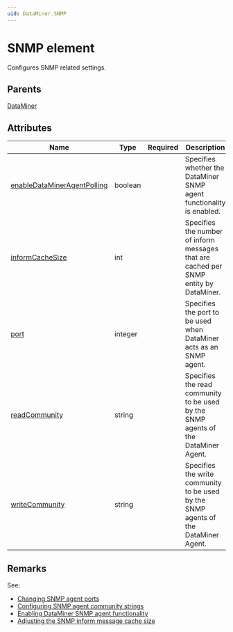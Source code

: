 ```yaml
---
uid: DataMiner.SNMP
---
```


# SNMP element

Configures SNMP related settings.

## Parents

[DataMiner](xref:DataMiner)

## Attributes

| Name | Type | Required | Description |
| --- | --- | --- | --- |
| [enableDataMinerAgentPolling](xref:DataMiner.SNMP-enableDataMinerAgentPolling) | boolean |  | Specifies whether the DataMiner SNMP agent functionality is enabled. |
| [informCacheSize](xref:DataMiner.SNMP-informCacheSize) | int |  | Specifies the number of inform messages that are cached per SNMP entity by DataMiner. |
| [port](xref:DataMiner.SNMP-port) | integer |  | Specifies the port to be used when DataMiner acts as an SNMP agent. |
| [readCommunity](xref:DataMiner.SNMP-readCommunity) | string |  | Specifies the read community to be used by the SNMP agents of the DataMiner Agent. |
| [writeCommunity](xref:DataMiner.SNMP-writeCommunity) | string |  | Specifies the write community to be used by the SNMP agents of the DataMiner Agent. |

## Remarks

See:

- [Changing SNMP agent ports](xref:Changing_SNMP_agent_ports)
- [Configuring SNMP agent community strings](xref:Configuring_SNMP_agent_community_strings)
- [Enabling DataMiner SNMP agent functionality](xref:Enabling_DataMiner_SNMP_agent_functionality)
- [Adjusting the SNMP inform message cache size](xref:Adjusting_the_SNMP_inform_message_cache_size)
